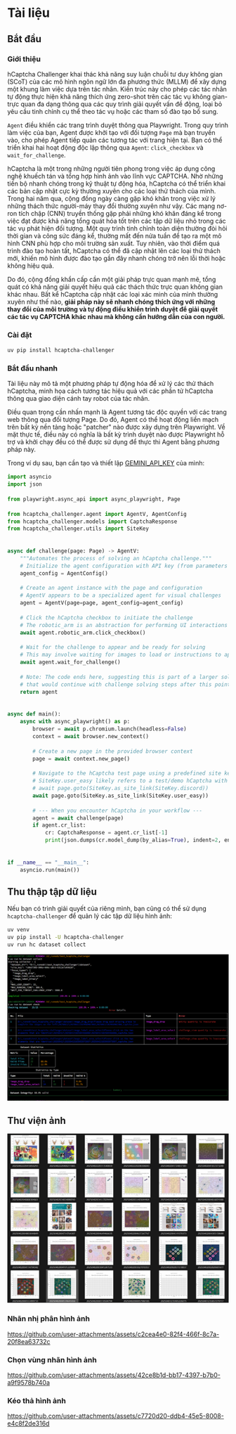 # Tài liệu

## Bắt đầu

### Giới thiệu

hCaptcha Challenger khai thác khả năng suy luận chuỗi tư duy không gian (SCoT) của các mô hình ngôn ngữ lớn đa phương thức (MLLM) để xây dựng một khung làm việc dựa trên tác nhân. Kiến trúc này cho phép các tác nhân tự động thực hiện khả năng thích ứng zero-shot trên các tác vụ không gian-trực quan đa dạng thông qua các quy trình giải quyết vấn đề động, loại bỏ yêu cầu tinh chỉnh cụ thể theo tác vụ hoặc các tham số đào tạo bổ sung.

`Agent` điều khiển các trang trình duyệt thông qua Playwright. Trong quy trình làm việc của bạn, Agent được khởi tạo với đối tượng `Page` mà bạn truyền vào, cho phép Agent tiếp quản các tương tác với trang hiện tại. Bạn có thể triển khai hai hoạt động độc lập thông qua `Agent`: `click_checkbox` và `wait_for_challenge`.

hCaptcha là một trong những người tiên phong trong việc áp dụng công nghệ khuếch tán và tổng hợp hình ảnh vào lĩnh vực CAPTCHA. Nhờ những tiến bộ nhanh chóng trong kỹ thuật tự động hóa, hCaptcha có thể triển khai các bản cập nhật cực kỳ thường xuyên cho các loại thử thách của mình. Trong hai năm qua, cộng đồng ngày càng gặp khó khăn trong việc xử lý những thách thức người-máy thay đổi thường xuyên như vậy. Các mạng nơ-ron tích chập (CNN) truyền thống gặp phải những khó khăn đáng kể trong việc đạt được khả năng tổng quát hóa tốt trên các tập dữ liệu nhỏ trong các tác vụ phát hiện đối tượng. Một quy trình tinh chỉnh toàn diện thường đòi hỏi thời gian và công sức đáng kể, thường mất đến nửa tuần để tạo ra một mô hình CNN phù hợp cho môi trường sản xuất. Tuy nhiên, vào thời điểm quá trình đào tạo hoàn tất, hCaptcha có thể đã cập nhật lên các loại thử thách mới, khiến mô hình được đào tạo gần đây nhanh chóng trở nên lỗi thời hoặc không hiệu quả.

Do đó, cộng đồng khẩn cấp cần một giải pháp trực quan mạnh mẽ, tổng quát có khả năng giải quyết hiệu quả các thách thức trực quan không gian khác nhau. Bất kể hCaptcha cập nhật các loại xác minh của mình thường xuyên như thế nào, **giải pháp này sẽ nhanh chóng thích ứng với những thay đổi của môi trường và tự động điều khiển trình duyệt để giải quyết các tác vụ CAPTCHA khác nhau mà không cần hướng dẫn của con người.**

### Cài đặt

```bash
uv pip install hcaptcha-challenger
```

### Bắt đầu nhanh

Tài liệu này mô tả một phương pháp tự động hóa để xử lý các thử thách hCaptcha, minh họa cách tương tác hiệu quả với các phần tử hCaptcha thông qua giao diện cánh tay robot của tác nhân.

Điều quan trọng cần nhấn mạnh là Agent tương tác độc quyền với các trang web thông qua đối tượng Page. Do đó, Agent có thể hoạt động liền mạch trên bất kỳ nền tảng hoặc "patcher" nào được xây dựng trên Playwright. Về mặt thực tế, điều này có nghĩa là bất kỳ trình duyệt nào được Playwright hỗ trợ và khởi chạy đều có thể được sử dụng để thực thi Agent bằng phương pháp này.

Trong ví dụ sau, bạn cần tạo và thiết lập [GEMINI_API_KEY](https://aistudio.google.com/apikey) của mình:

```python
import asyncio
import json

from playwright.async_api import async_playwright, Page

from hcaptcha_challenger.agent import AgentV, AgentConfig
from hcaptcha_challenger.models import CaptchaResponse
from hcaptcha_challenger.utils import SiteKey


async def challenge(page: Page) -> AgentV:
    """Automates the process of solving an hCaptcha challenge."""
    # Initialize the agent configuration with API key (from parameters or environment)
    agent_config = AgentConfig()

    # Create an agent instance with the page and configuration
    # AgentV appears to be a specialized agent for visual challenges
    agent = AgentV(page=page, agent_config=agent_config)

    # Click the hCaptcha checkbox to initiate the challenge
    # The robotic_arm is an abstraction for performing UI interactions
    await agent.robotic_arm.click_checkbox()

    # Wait for the challenge to appear and be ready for solving
    # This may involve waiting for images to load or instructions to appear
    await agent.wait_for_challenge()

    # Note: The code ends here, suggesting this is part of a larger solution
    # that would continue with challenge solving steps after this point
    return agent


async def main():
    async with async_playwright() as p:
        browser = await p.chromium.launch(headless=False)
        context = await browser.new_context()

        # Create a new page in the provided browser context
        page = await context.new_page()

        # Navigate to the hCaptcha test page using a predefined site key
        # SiteKey.user_easy likely refers to a test/demo hCaptcha with lower difficulty
        # await page.goto(SiteKey.as_site_link(SiteKey.discord))
        await page.goto(SiteKey.as_site_link(SiteKey.user_easy))

        # --- When you encounter hCaptcha in your workflow ---
        agent = await challenge(page)
        if agent.cr_list:
            cr: CaptchaResponse = agent.cr_list[-1]
            print(json.dumps(cr.model_dump(by_alias=True), indent=2, ensure_ascii=False))


if __name__ == "__main__":
    asyncio.run(main())

```

## Thu thập tập dữ liệu

Nếu bạn có trình giải quyết của riêng mình, bạn cũng có thể sử dụng `hcaptcha-challenger` để quản lý các tập dữ liệu hình ảnh:

```bash
uv venv
uv pip install -U hcaptcha-challenger
uv run hc dataset collect
```

![image_2025-04-12_18-33-07](assets/image_2025-04-12_18-33-07.png)

## Thư viện ảnh

![image-20250402235820929](assets/image-20250402235820929.png)

### Nhãn nhị phân hình ảnh

https://github.com/user-attachments/assets/c2cea4e0-82f4-466f-8c7a-20f8ea63732c

### Chọn vùng nhãn hình ảnh

https://github.com/user-attachments/assets/42ce8b1d-bb17-4397-b7b0-a9f9578b740a

### Kéo thả hình ảnh

https://github.com/user-attachments/assets/c7720d20-ddb4-45e5-8008-e4c8f2de316d